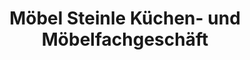---
title: "Möbel Steinle Küchen- und Möbelfachgeschäft"
url: /sindelfingen/moebel-steinle-kuechen-und-moebelfachgeschaeft/
shop: Küchen
---